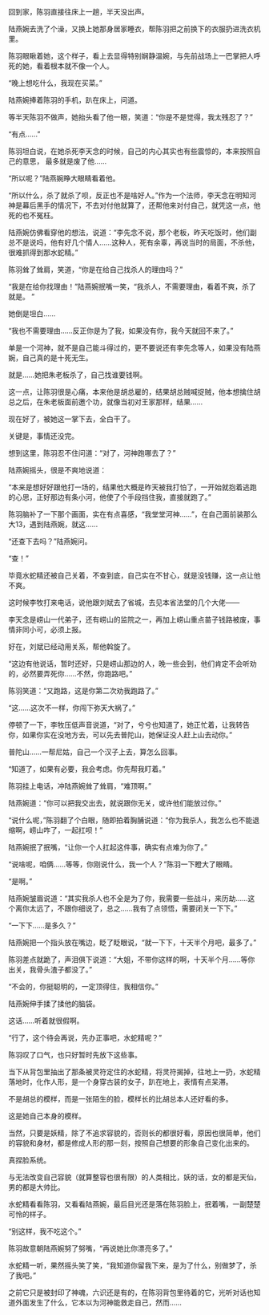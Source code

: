 回到家，陈羽直接往床上一趟，半天没出声。

陆燕婉去洗了个澡，又换上她那身居家睡衣，帮陈羽把之前换下的衣服扔进洗衣机里。

陈羽眼瞅着她，这个样子，看上去显得特别娴静温婉，与先前战场上一巴掌把人呼死的她，看着根本就不像一个人。

“晚上想吃什么，我现在买菜。”

陆燕婉捧着陈羽的手机，趴在床上，问道。

等半天陈羽不做声，她抬头看了他一眼，笑道：“你是不是觉得，我太残忍了？”

“有点……”

陈羽坦白说，在她杀死李天念的时候，自己的内心其实也有些震惊的，本来按照自己的意思， 最多就是废了他……

“所以呢？”陆燕婉睁大眼睛看着他。

“所以什么，杀了就杀了呗，反正也不是啥好人。”作为一个法师，李天念在明知河神是幕后黑手的情况下，不去对付他就算了，还帮他来对付自己，就凭这一点，他死的也不冤枉。

陆燕婉仿佛看穿他的想法，说道：“李先念不说，那个老板，昨天吃饭时，他们副总不是说吗，他有好几个情人……这种人，死有余辜，再说当时的局面，不杀他，很难抓得到那水蛇精。”

陈羽耸了耸肩，笑道，“你是在给自己找杀人的理由吗？”

“我是在给你找理由！”陆燕婉抿嘴一笑，“我杀人，不需要理由，看着不爽，杀了就是。 ”

她倒是坦白……

“我也不需要理由……反正你是为了我，如果没有你，我今天就回不来了。”

单是一个河神，就不是自己能斗得过的，更不要说还有李先念等人，如果没有陆燕婉，自己真的是十死无生。

就是……她把朱老板杀了，自己找谁要钱啊。

这一点，让陈羽很是心痛，本来他是胡总雇的，结果胡总贼喊捉贼，他本想擒住胡总之后，在朱老板面前邀个功，就像当初对王家那样，结果……

现在好了，被她这一掌下去，全白干了。

关键是，事情还没完。

想到这里，陈羽忍不住问道：“对了，河神跑哪去了？”

陆燕婉摇头，很是不爽地说道：

“本来是想好好跟他打一场的，结果他大概是昨天被我打怕了，一开始就抱着逃跑的心思，正好那边有条小河，他使了个手段挡住我，直接就跑了。”

陈羽脑补了一下那个画面，实在有点喜感，“我堂堂河神……”，在自己面前装那么大13，遇到陆燕婉，就这……

“还查下去吗？”陆燕婉问。

“查！”

毕竟水蛇精还被自己关着，不查到底，自己实在不甘心，就是没钱赚，这一点让他不爽。

这时候李牧打来电话，说他跟刘斌去了省城，去见本省法堂的几个大佬——

李天念是崂山一代弟子，还有崂山的监院之一，再加上崂山重点苗子钱路被废，事情非同小可，必须上报。

好在，刘斌已经动用关系，帮他斡旋了。

“这边有他说话，暂时还好，只是崂山那边的人，晚一些会到，他们肯定不会听劝的，必然要弄死你……不然，你跑路吧。”

陈羽笑道：“又跑路，这是你第二次劝我跑路了。”

“这……这次不一样，你闯下弥天大祸了。”

停顿了一下，李牧压低声音说道，“对了，兮兮也知道了，她正忙着，让我转告你，如果你实在没地方去，可以先去普陀山，她保证没人赶上山去动你。”

普陀山……一帮尼姑，自己一个汉子上去，算怎么回事。

“知道了，如果有必要，我会考虑。你先帮我盯着。”

陈羽挂上电话，冲陆燕婉耸了耸肩，“难顶啊。”

陆燕婉道：“你可以把我交出去，就说跟你无关，或许他们能放过你。”

“说什么呢，”陈羽翻了个白眼，随即拍着胸脯说道：“你为我杀人，我怎么也不能退缩啊，崂山咋了，一起扛呗！”

陆燕婉抿了抿嘴，“让你一个人扛起这件事，确实有点难为你了。”

“说啥呢，咱俩……等等，你刚说什么，我一个人？”陈羽一下瞪大了眼睛。

“是啊。”

陆燕婉皱眉说道：“其实我杀人也不全是为了你，我需要一些战斗，来历劫……这个离你太远了，不跟你细说了，总之……我有了点领悟，需要闭关一下下。”

“一下下……是多久？”

陆燕婉把一个指头放在嘴边，眨了眨眼说，“就一下下，十天半个月吧，最多了。”

陈羽差点就跪了，声泪俱下说道：“大姐，不带你这样的啊，十天半个月……等你出关，我骨头渣子都没了。”

“不会的，你挺聪明的，一定顶得住，我相信你。”

陆燕婉伸手揉了揉他的脑袋。

这话……听着就很假啊。

“行了，这个待会再说，先办正事吧，水蛇精呢？”

陈羽叹了口气，也只好暂时先放下这些事。

当下从背包里抽出了那条被灵符定住的水蛇精，将灵符揭掉，往地上一扔，水蛇精落地时，化作人形，是一个身穿古装的女子，趴在地上，表情有点呆滞。

不是胡总的模样，而是一张陌生的脸，模样长的比胡总本人还好看的多。

这是她自己本身的模样。

当然，只要是妖精，除了不追求容貌的，否则长的都很好看，原因也很简单，他们的容貌和身材，都是修成人形的那一刻，按照自己想要的形象自己变化出来的。

真捏脸系统。

与无法改变自己容貌（就算整容也很有限）的人类相比，妖的话，女的都是天仙，男的都是大帅比。

水蛇精看看陈羽，又看看陆燕婉，最后目光还是落在陈羽脸上，抿着嘴，一副楚楚可怜的样子。

“别这样，我不吃这个。”

陈羽故意朝陆燕婉努了努嘴，“再说她比你漂亮多了。”

水蛇精一听，果然摇头笑了笑，“我知道你留我下来，是为了什么，别做梦了，杀了我吧。”

之前它只是被封印了神魂，六识还是有的，在陈羽背包里待着的它，光听对话也知道外面发生了什么，它本以为河神能救走自己，然而……
